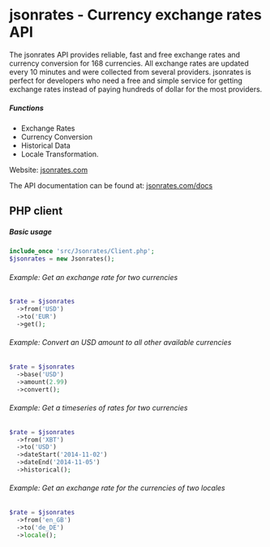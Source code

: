 jsonrates - Currency exchange rates API
=========

The jsonrates API provides reliable, fast and free exchange rates and currency conversion for 168 currencies.
All exchange rates are updated every 10 minutes and were collected from several providers.
jsonrates is perfect for developers who need a free and simple service for getting exchange rates
instead of paying hundreds of dollar for the most providers.

##### Functions
* Exchange Rates
* Currency Conversion
* Historical Data
* Locale Transformation.

Website: [jsonrates.com](http://jsonrates.com/)

The API documentation can be found at: [jsonrates.com/docs](http://jsonrates.com/docs/)

## PHP client

##### Basic usage

``` php
include_once 'src/Jsonrates/Client.php';
$jsonrates = new Jsonrates();
```

###### Example: Get an exchange rate for two currencies

``` php
$rate = $jsonrates
  ->from('USD')
  ->to('EUR')
  ->get();
```

###### Example: Convert an USD amount to all other available currencies

``` php
$rate = $jsonrates
  ->base('USD')
  ->amount(2.99)
  ->convert();
```

###### Example: Get a timeseries of rates for two currencies

``` php
$rate = $jsonrates
  ->from('XBT')
  ->to('USD')
  ->dateStart('2014-11-02')
  ->dateEnd('2014-11-05')
  ->historical();
```

###### Example: Get an exchange rate for the currencies of two locales

``` php
$rate = $jsonrates
  ->from('en_GB')
  ->to('de_DE')
  ->locale();
```
